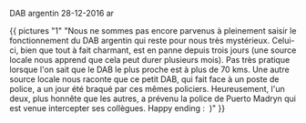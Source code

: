 DAB argentin
28-12-2016
ar

{{ pictures "1" "Nous ne sommes pas encore parvenus à pleinement saisir le fonctionnement du DAB argentin qui reste pour nous très mystérieux. Celui-ci, bien que tout à fait charmant, est en panne depuis trois jours (une source locale nous apprend que cela peut durer plusieurs mois). Pas très pratique lorsque l'on sait que le DAB le plus proche est à plus de 70 kms. Une autre source locale nous raconte que ce petit DAB, qui fait face à un poste de police, a un jour été braqué par ces mêmes policiers. Heureusement, l'un deux, plus honnête que les autres, a prévenu la police de Puerto Madryn qui est venue intercepter ses collègues. Happy ending&nbsp;:&nbsp;&nbsp;)" }}

